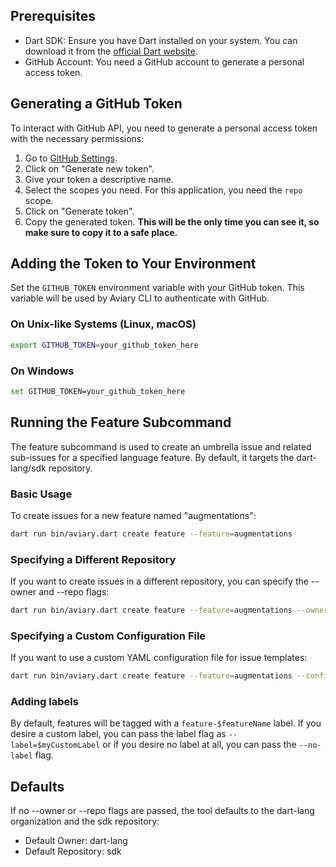 ## Prerequisites

- Dart SDK: Ensure you have Dart installed on your system. You can download it from the [official Dart website](https://dart.dev/get-dart).
- GitHub Account: You need a GitHub account to generate a personal access token.

## Generating a GitHub Token

To interact with GitHub API, you need to generate a personal access token with the necessary permissions:

1. Go to [GitHub Settings](https://github.com/settings/tokens).
2. Click on "Generate new token".
3. Give your token a descriptive name.
4. Select the scopes you need. For this application, you need the `repo` scope.
5. Click on "Generate token".
6. Copy the generated token. **This will be the only time you can see it, so make sure to copy it to a safe place.**

## Adding the Token to Your Environment

Set the `GITHUB_TOKEN` environment variable with your GitHub token. This variable will be used by Aviary CLI to authenticate with GitHub.

### On Unix-like Systems (Linux, macOS)

```sh
export GITHUB_TOKEN=your_github_token_here
```

### On Windows

```sh
set GITHUB_TOKEN=your_github_token_here
```

## Running the Feature Subcommand
The feature subcommand is used to create an umbrella issue and related sub-issues for a specified language feature. By default, it targets the dart-lang/sdk repository.

### Basic Usage
To create issues for a new feature named "augmentations":

```sh
dart run bin/aviary.dart create feature --feature=augmentations
```

### Specifying a Different Repository
If you want to create issues in a different repository, you can specify the --owner and --repo flags:

```sh
dart run bin/aviary.dart create feature --feature=augmentations --owner=itsjustkevin --repo=public-project
```

### Specifying a Custom Configuration File
If you want to use a custom YAML configuration file for issue templates:

```sh
dart run bin/aviary.dart create feature --feature=augmentations --config=path/to/your/config.yaml
```

### Adding labels

By default, features will be tagged with a `feature-$featureName` label.  If you desire a custom label, you can pass the label flag as `--label=$myCustomLabel` or if you desire no label at all, you can pass the `--no-label` flag. 

## Defaults
If no --owner or --repo flags are passed, the tool defaults to the dart-lang organization and the sdk repository:

- Default Owner: dart-lang
- Default Repository: sdk
